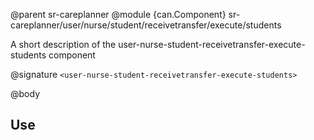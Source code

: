 @parent sr-careplanner
@module {can.Component} sr-careplanner/user/nurse/student/receivetransfer/execute/students <user-nurse-student-receivetransfer-execute-students>

A short description of the user-nurse-student-receivetransfer-execute-students component

@signature `<user-nurse-student-receivetransfer-execute-students>`

@body

## Use

